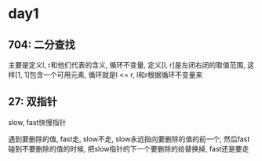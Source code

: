# day1

## 704: 二分查找

主要是定义l, r和他们代表的含义, 循环不变量, 定义[l, r]是左闭右闭的取值范围, 这样[1, 1]包含一个可用元素, 循环就是l <= r, l和r根据循环不变量来

## 27: 双指针

slow, fast快慢指针

遇到要删除的值, fast走, slow不走, slow永远指向要删除的值的前一个, 然后fast碰到不要删除的值的时候, 把slow指针的下一个要删除的给替换掉, fast还是要走